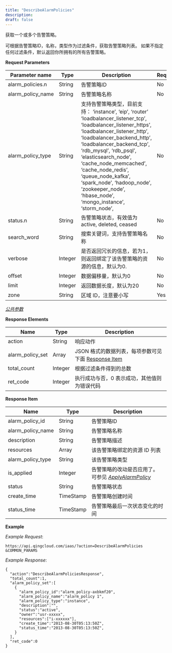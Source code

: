 ```yaml
---
title: "DescribeAlarmPolicies"
description: 
draft: false
---
```


获取一个或多个告警策略。

可根据告警策略ID，名称，类型作为过滤条件，获取告警策略列表。 如果不指定任何过滤条件，默认返回你所拥有的所有告警策略。

**Request Parameters**

| Parameter name | Type | Description | Required |
| --- | --- | --- | --- |
| alarm_policies.n | String | 告警策略ID | No |
| alarm_policy_name | String | 告警策略名称 | No |
| alarm_policy_type | String | 支持告警策略类型，目前支持： ‘instance’, ‘eip’, ‘router’ ‘loadbalancer_listener_tcp’, ‘loadbalancer_listener_https’, ‘loadbalancer_listener_http’, ‘loadbalancer_backend_http’, ‘loadbalancer_backend_tcp’, ‘rdb_mysql’, ‘rdb_psql’, ‘elasticsearch_node’, ‘cache_node_memcached’, ‘cache_node_redis’, ‘queue_node_kafka’, ‘spark_node’, ‘hadoop_node’, ‘zookeeper_node’, ‘hbase_node’, ‘mongo_instance’, ‘storm_node’, | No |
| status.n | String | 告警策略状态，有效值为 active, deleted, ceased | No |
| search_word | String | 搜索关键词，支持告警策略名称 | No |
| verbose | Integer | 是否返回冗长的信息，若为1，则返回绑定了该告警策略的资源的信息，默认为0. | No |
| offset | Integer | 数据偏移量，默认为0 | No |
| limit | Integer | 返回数据长度，默认为20 | No |
| zone | String | 区域 ID，注意要小写 | Yes |

[_公共参数_](../../../parameters)

**Response Elements**

| Name | Type | Description |
| --- | --- | --- |
| action | String | 响应动作 |
| alarm_policy_set | Array | JSON 格式的数据列表，每项参数可见下面 [Response Item](#response-item) |
| total_count | Integer | 根据过滤条件得到的总数 |
| ret_code | Integer | 执行成功与否，0 表示成功，其他值则为错误代码 |

**Response Item**

| Name | Type | Description |
| --- | --- | --- |
| alarm_policy_id | String | 告警策略ID |
| alarm_policy_name | String | 告警策略名称 |
| description | String | 告警策略描述 |
| resources | Array | 该告警策略绑定的资源 ID 列表 |
| alarm_policy_type | String | 该告警策略类型 |
| is_applied | Integer | 告警策略的改动是否应用了。 可参见 [_ApplyAlarmPolicy_](apply_alarm_policy.html#api-apply-alarm-policy) |
| status | String | 告警策略状态 |
| create_time | TimeStamp | 告警策略创建时间 |
| status_time | TimeStamp | 告警策略最后一次状态变化的时间 |

**Example**

_Example Request_:

```
https://api.qingcloud.com/iaas/?action=DescribeAlarmPolicies
&COMMON_PARAMS
```

_Example Response_:

```
{
  "action":"DescribeAlarmPoliciesResponse",
  "total_count":1,
  "alarm_policy_set":[
    {
      "alarm_policy_id":"alarm_policy-axbkmf20",
      "alarm_policy_name":"alarm_policy 1",
      "alarm_policy_type":"instance",
      "description":"",
      "status":"active",
      "owner":"usr-xxxxx",
      "resources":["i-xxxxxx"],
      "create_time":"2013-08-30T05:13:50Z",
      "status_time":"2013-08-30T05:13:50Z",
    }
  ],
  "ret_code":0
}
```
